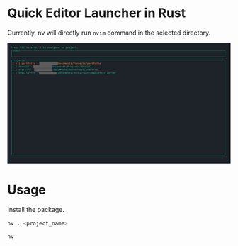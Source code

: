 # Quick Editor Launcher in Rust

Currently, nv will directly run `nvim` command in the selected directory.

![Preview](https://github.com/Riley1101/nv/blob/main/example/example.png)

# Usage

Install the package.

```bash
nv . <project_name>
```

```bash
nv
```
